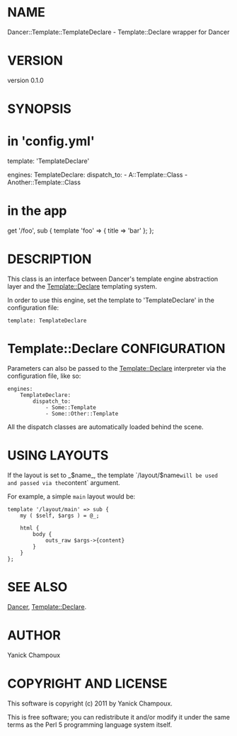# NAME

Dancer::Template::TemplateDeclare - Template::Declare wrapper for Dancer

# VERSION

version 0.1.0

# SYNOPSIS

  # in 'config.yml'
  template: 'TemplateDeclare'

  engines:
    TemplateDeclare:
        dispatch_to:
            - A::Template::Class
            - Another::Template::Class

  # in the app
 

  get '/foo', sub {
    template 'foo' => {
        title => 'bar'
    };
  };

# DESCRIPTION

This class is an interface between Dancer's template engine abstraction layer
and the [Template::Declare](http://search.cpan.org/perldoc?Template::Declare) templating system. 

In order to use this engine, set the template to 'TemplateDeclare' in the configuration
file:

    template: TemplateDeclare

# Template::Declare  CONFIGURATION

Parameters can also be passed to the [Template::Declare](http://search.cpan.org/perldoc?Template::Declare) interpreter via
the configuration file, like so:

    engines:
        TemplateDeclare:
            dispatch_to:
                - Some::Template
                - Some::Other::Template

All the dispatch classes are automatically 
loaded behind the scene.

# USING LAYOUTS

If the layout is set to _$name_,
the template `/layout/$name` will be used and
passed via the `content` argument.

For example, a simple `main` layout would be:

    template '/layout/main' => sub {
        my ( $self, $args ) = @_;

        html {
            body { 
                outs_raw $args->{content} 
            } 
        } 
    };

# SEE ALSO

[Dancer](http://search.cpan.org/perldoc?Dancer), [Template::Declare](http://search.cpan.org/perldoc?Template::Declare).

# AUTHOR

Yanick Champoux

# COPYRIGHT AND LICENSE

This software is copyright (c) 2011 by Yanick Champoux.

This is free software; you can redistribute it and/or modify it under
the same terms as the Perl 5 programming language system itself.